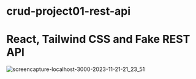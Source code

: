 # crud-project01-rest-api

# React, Tailwind CSS and Fake REST API
![screencapture-localhost-3000-2023-11-21-21_23_51](https://github.com/parmilan1998/crud-project01-rest-api/assets/103124559/061f70f9-d254-4f68-b677-0a2fa6534786)
